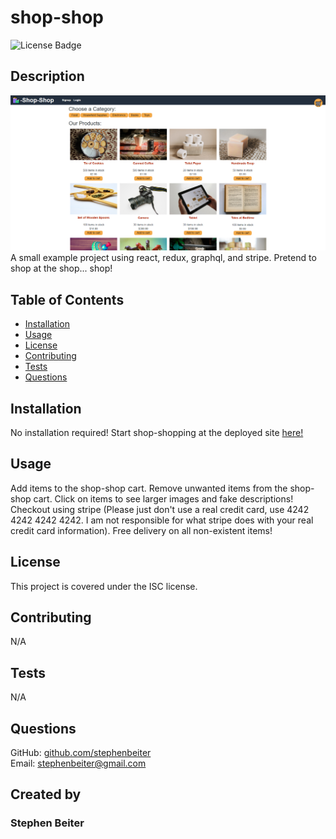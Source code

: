 # shop-shop
![License Badge](https://img.shields.io/badge/license-ISC-green)
## Description
![shop-shop](./client/public/images/readme.PNG)
A small example project using react, redux, graphql, and stripe. Pretend to shop at the shop... shop!
## Table of Contents
* [Installation](#Installation)
* [Usage](#Usage)
* [License](#License)
* [Contributing](#Contributing)
* [Tests](#Tests)
* [Questions](#Questions)
## Installation
No installation required! Start shop-shopping at the deployed site [here!](https://shop-shopp3.herokuapp.com/)
## Usage
Add items to the shop-shop cart. Remove unwanted items from the shop-shop cart. Click on items to see larger images and fake descriptions! Checkout using stripe (Please just don't use a real credit card, use 4242 4242 4242 4242. I am not responsible for what stripe does with your real credit card information). Free delivery on all non-existent items!
## License
This project is covered under the ISC license.
## Contributing
N/A
## Tests
N/A
## Questions
GitHub: [github.com/stephenbeiter](http://github.com/stephenbeiter)  
Email: [stephenbeiter@gmail.com](mailto:stephenbeiter@gmail.com)
## Created by
### Stephen Beiter
